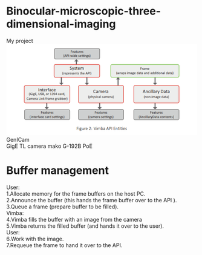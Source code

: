 # Binocular-microscopic-three-dimensional-imaging
My project  
![image](http://github.com/summerlikey/Binocular-microscopic-three-dimensional-imaging/raw/master/image/Api.png)  
GenICam  
GigE TL camera mako G-192B PoE
# Buffer management
User:  
1.Allocate memory for the frame buffers on the host PC.  
2.Announce the buffer (this hands the frame buffer over to the API ).  
3.Queue a frame (prepare buffer to be filled).  
Vimba:  
4.Vimba fills the buffer with an image from the camera  
5.Vimba returns the filled buffer (and hands it over to the user).  
User:  
6.Work with the image.  
7.Requeue the frame to hand it over to the API.  
